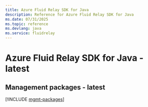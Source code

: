```yaml
---
title: Azure Fluid Relay SDK for Java
description: Reference for Azure Fluid Relay SDK for Java
ms.date: 07/31/2025
ms.topic: reference
ms.devlang: java
ms.service: fluidrelay
---
```

# Azure Fluid Relay SDK for Java - latest

## Management packages - latest
[!INCLUDE [mgmt-packages](fluid-relay-mgmt-index.md)]